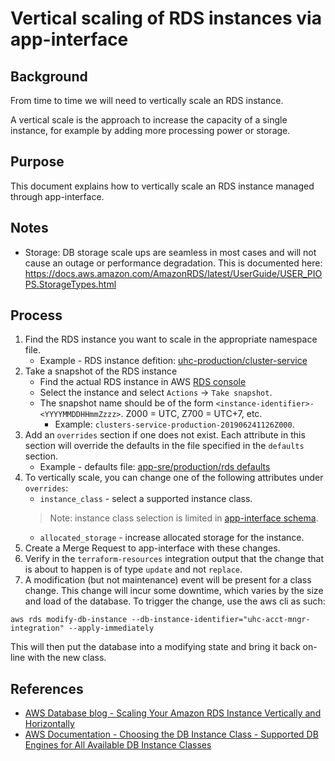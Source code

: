 # Vertical scaling of RDS instances via app-interface

## Background

From time to time we will need to vertically scale an RDS instance.

A vertical scale is the approach to increase the capacity of a single instance, for example by adding more processing power or storage.

## Purpose

This document explains how to vertically scale an RDS instance managed through app-interface.

## Notes

* Storage: DB storage scale ups are seamless in most cases and will not cause an outage or performance degradation. This is documented here: https://docs.aws.amazon.com/AmazonRDS/latest/UserGuide/USER_PIOPS.StorageTypes.html


## Process

1. Find the RDS instance you want to scale in the appropriate namespace file.
    * Example - RDS instance defition: [uhc-production/cluster-service](/data/services/ocm/namespaces/uhc-production.yml#L56)
2. Take a snapshot of the RDS instance
    * Find the actual RDS instance in AWS [RDS console](https://console.aws.amazon.com/rds/home?region=us-east-1#databases:)
    * Select the instance and select `Actions` -> `Take snapshot`.
    * The snapshot name should be of the form `<instance-identifier>-<YYYYMMDDHHmmZzzz>`.  Z000 = UTC, Z700 = UTC+7, etc.
        * Example: `clusters-service-production-201906241126Z000`.
3. Add an `overrides` section if one does not exist. Each attribute in this section will override the defaults in the file specified in the `defaults` section.
    * Example - defaults file: [app-sre/production/rds defaults](/resources/terraform/resources/app-sre/production/rds-1.yml)
4. To vertically scale, you can change one of the following attributes under `overrides`:
    * `instance_class` - select a supported instance class.
    > Note: instance class selection is limited in [app-interface schema](/schemas/openshift/namespace-1.yml#L193).
    * `allocated_storage` - increase allocated storage for the instance.
5. Create a Merge Request to app-interface with these changes.
6. Verify in the `terraform-resources` integration output that the change that is about to happen is of type `update` and not `replace`.
7. A modification (but not maintenance) event will be present for a class change. This change will incur some downtime, which varies by the size and load of the database. To trigger the change, use the aws cli as such:  
```
aws rds modify-db-instance --db-instance-identifier="uhc-acct-mngr-integration" --apply-immediately
```  
This will then put the database into a modifying state and bring it back on-line with the new class.  


## References

* [AWS Database blog - Scaling Your Amazon RDS Instance Vertically and Horizontally](https://aws.amazon.com/blogs/database/scaling-your-amazon-rds-instance-vertically-and-horizontally/)
* [AWS Documentation - Choosing the DB Instance Class - Supported DB Engines for All Available DB Instance Classes](https://docs.aws.amazon.com/AmazonRDS/latest/UserGuide/Concepts.DBInstanceClass.html#Concepts.DBInstanceClass.Support)
